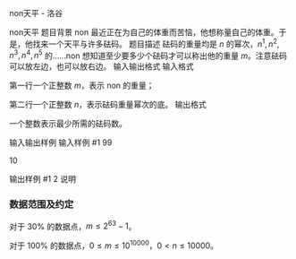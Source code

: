 



non天平 - 洛谷














non天平
题目背景
non 最近正在为自己的体重而苦恼，他想称量自己的体重。于是，他找来一个天平与许多砝码。
题目描述
砝码的重量均是 $n$ 的幂次，$n^1, n^2, n^3, n^4, n^5$ 的……non 想知道至少要多少个砝码才可以称出他的重量 $m$。注意砝码可以放左边，也可以放右边。
输入输出格式
输入格式

第一行一个正整数 $m$，表示 non 的重量；

第二行一个正整数 $n$，表示砝码重量幂次的底。
输出格式

一个整数表示最少所需的砝码数。

输入输出样例
输入样例 #1
99
10

输出样例 #1
2
说明
### 数据范围及约定

对于 $30\%$ 的数据点，$m \le 2^{63}-1$。

对于 $100\%$ 的数据点，$0 \le m \le 10^{10000}$，$0<n \le 10000$。






